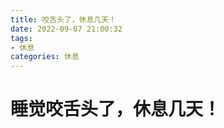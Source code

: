```yaml
---
title: 咬舌头了，休息几天！
date: 2022-09-07 21:00:32
tags: 
- 休息
categories: 休息
---
```

# 睡觉咬舌头了，休息几天！
<!--more-->